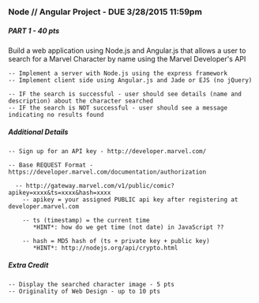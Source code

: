 ### Node // Angular Project - DUE 3/28/2015 11:59pm

##### PART 1 - 40 pts

Build a web application using Node.js and Angular.js that allows a user to search for a Marvel Character by name using the Marvel Developer's API

    -- Implement a server with Node.js using the express framework
    -- Implement client side using Angular.js and Jade or EJS (no jQuery)

    -- IF the search is successful - user should see details (name and description) about the character searched
    -- IF the search is NOT successful - user should see a message indicating no results found


##### Additional Details

    -- Sign up for an API key - http://developer.marvel.com/
    
    -- Base REQUEST Format - https://developer.marvel.com/documentation/authorization
    
      -- http://gateway.marvel.com/v1/public/comic?apikey=xxxx&ts=xxxx&hash=xxxx
        -- apikey = your assigned PUBLIC api key after registering at developer.marvel.com
        
        -- ts (timestamp) = the current time 
           *HINT*: how do we get time (not date) in JavaScript ??
           
        -- hash = MD5 hash of (ts + private key + public key)
           *HINT*: http://nodejs.org/api/crypto.html


##### Extra Credit

    -- Display the searched character image - 5 pts
    -- Originality of Web Design - up to 10 pts

